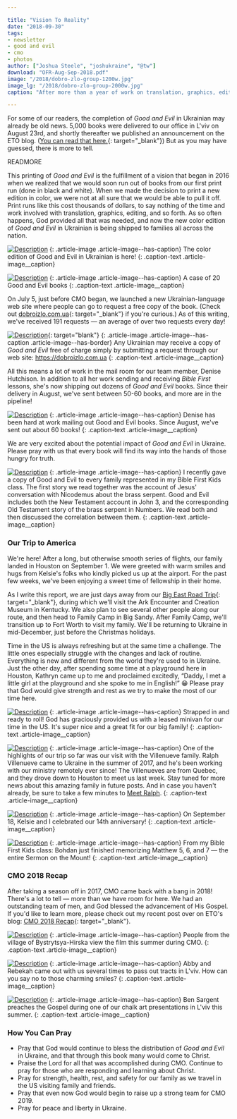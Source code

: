 ```yaml
---

title: "Vision To Reality"
date: "2018-09-30"
tags:
- newsletter
- good and evil
- cmo
- photos
author: ["Joshua Steele", "joshukraine", "@tw"]
download: "OFR-Aug-Sep-2018.pdf"
image: "/2018/dobro-zlo-group-1200w.jpg"
image_lg: "/2018/dobro-zlo-group-2000w.jpg"
caption: "After more than a year of work on translation, graphics, editing, and logistics, the Ukrainian edition of Good and Evil is here! On August 23rd, this group of men worked past midnight unloading all 5,000 books!"

---
```


For some of our readers, the completion of *Good and Evil* in Ukrainian may already be old news. 5,000 books were delivered to our office in L'viv on August 23rd, and shortly thereafter we published an announcement on the ETO blog. ([You can read that here.](https://euroteamoutreach.org/blog/2018/08/delivered/){: target="_blank"}) But as you may have guessed, there is more to tell.

READMORE

This printing of *Good and Evil* is the fulfillment of a vision that began in 2016 when we realized that we would soon run out of books from our first print run (done in black and white). When we made the decision to print a new edition in color, we were not at all sure that we would be able to pull it off. Print runs like this cost thousands of dollars, to say nothing of the time and work involved with translation, graphics, editing, and so forth. As so often happens, God provided all that was needed, and now the new color edition of *Good and Evil* in Ukrainian is being shipped to families all across the nation.

[![Description](https://d21yo20tm8bmc2.cloudfront.net/2018/dobro-zlo-book-table-550w.jpg)](https://d21yo20tm8bmc2.cloudfront.net/2018/dobro-zlo-book-table-2000w.jpg)
{: .article-image .article-image--has-caption}
The color edition of Good and Evil in Ukrainian is here!
{: .caption-text .article-image__caption}

[![Description](https://d21yo20tm8bmc2.cloudfront.net/2018/dobro-zlo-box-550w.jpg)](https://d21yo20tm8bmc2.cloudfront.net/2018/dobro-zlo-box-2000w.jpg)
{: .article-image .article-image--has-caption}
A case of 20 Good and Evil books
{: .caption-text .article-image__caption}

On July 5, just before CMO began, we launched a new Ukrainian-language web site where people can go to request a free copy of the book. (Check out [dobroizlo.com.ua](https://dobroizlo.com.ua/){: target="_blank"} if you're curious.) As of this writing, we've received 191 requests — an average of over two requests every day!

[![Description](https://d21yo20tm8bmc2.cloudfront.net/2018/dobro-zlo-site-550w.jpg)](https://dobroizlo.com.ua/){: target="blank"}
{: .article-image .article-image--has-caption .article-image--has-border}
Any Ukrainian may receive a copy of *Good and Evil* free of charge simply by submitting a request through our web site: <a href="https://dobroizlo.com.ua" target="_blank">https://dobroizlo.com.ua</a>
{: .caption-text .article-image__caption}

All this means a lot of work in the mail room for our team member, Denise Hutchison. In addition to all her work sending and receiving *Bible First* lessons, she's now shipping out dozens of *Good and Evil* books. Since their delivery in August, we've sent between 50-60 books, and more are in the pipeline!

[![Description](https://d21yo20tm8bmc2.cloudfront.net/2018/ready-to-mail-550w.jpg)](https://d21yo20tm8bmc2.cloudfront.net/2018/ready-to-mail-2000w.jpg)
{: .article-image .article-image--has-caption}
Denise has been hard at work mailing out Good and Evil books. Since August, we've sent out about 60 books!
{: .caption-text .article-image__caption}

We are very excited about the potential impact of *Good and Evil* in Ukraine. Please pray with us that every book will find its way into the hands of those hungry for truth. 

[![Description](https://d21yo20tm8bmc2.cloudfront.net/2018/kids-reading-good-and-evil-550w.jpg)](https://d21yo20tm8bmc2.cloudfront.net/2018/kids-reading-good-and-evil-2000w.jpg)
{: .article-image .article-image--has-caption}
I recently gave a copy of Good and Evil to every family represented in my Bible First Kids class. The first story we read together was the account of Jesus' conversation with Nicodemus about the brass serpent. Good and Evil includes both the New Testament account in John 3, and the corresponding Old Testament story of the brass serpent in Numbers. We read both and then discussed the correlation between them.
{: .caption-text .article-image__caption}

### Our Trip to America

We're here! After a long, but otherwise smooth series of flights, our family landed in Houston on September 1. We were greeted with warm smiles and hugs from Kelsie's folks who kindly picked us up at the airport. For the past few weeks, we've been enjoying a sweet time of fellowship in their home.

As I write this report, we are just days away from our [Big East Road Trip](https://ofreport.com/2018/02/coming-to-america/){: target="_blank"}, during which we'll visit the Ark Encounter and Creation Museum in Kentucky. We also plan to see several other people along our route, and then head to Family Camp in Big Sandy. After Family Camp, we'll transition up to Fort Worth to visit my family. We'll be returning to Ukraine in mid-December, just before the Christmas holidays.

Time in the US is always refreshing but at the same time a challenge. The little ones especially struggle with the changes and lack of routine. Everything is new and different from the world they're used to in Ukraine. Just the other day, after spending some time at a playground here in Houston, Kathryn came up to me and proclaimed excitedly, “Daddy, I met a little girl at the playground and she spoke to me in English!” 😁 Please pray that God would give strength and rest as we try to make the most of our time here.

[![Description](https://d21yo20tm8bmc2.cloudfront.net/2018/kids-minivan-550w.jpg)](https://d21yo20tm8bmc2.cloudfront.net/2018/kids-minivan-2000w.jpg)
{: .article-image .article-image--has-caption}
Strapped in and ready to roll! God has graciously provided us with a leased minivan for our time in the US. It's super nice and a great fit for our big family!
{: .caption-text .article-image__caption}

[![Description](https://d21yo20tm8bmc2.cloudfront.net/2018/with-villenueves-550w.jpg)](https://d21yo20tm8bmc2.cloudfront.net/2018/with-villenueves-2000w.jpg)
{: .article-image .article-image--has-caption}
One of the highlights of our trip so far was our visit with the Villenueve family. Ralph Villenueve came to Ukraine in the summer of 2017, and he's been working with our ministry remotely ever since! The Villenueves are from Quebec, and they drove down to Houston to meet us last week. Stay tuned for more news about this amazing family in future posts. And in case you haven't already, be sure to take a few minutes to <a href="https://ofreport.com/2017/08/meet-ralph/" target="_blank" style="white-space: nowrap">Meet Ralph</a>.
{: .caption-text .article-image__caption}

[![Description](https://d21yo20tm8bmc2.cloudfront.net/2018/josh-kels-2018-anniversary-550w.jpg)](https://d21yo20tm8bmc2.cloudfront.net/2018/josh-kels-2018-anniversary-2000w.jpg)
{: .article-image .article-image--has-caption}
On September 18, Kelsie and I celebrated our 14th anniversary!
{: .caption-text .article-image__caption}

[![Description](https://d21yo20tm8bmc2.cloudfront.net/2018/josh-bohdan-sermon-mount-550w.jpg)](https://d21yo20tm8bmc2.cloudfront.net/2018/josh-bohdan-sermon-mount-2000w.jpg)
{: .article-image .article-image--has-caption}
From my Bible First Kids class: Bohdan just finished memorizing Matthew 5, 6, and 7 — the entire Sermon on  the Mount!
{: .caption-text .article-image__caption}

### CMO 2018 Recap

After taking a season off in 2017, CMO came back with a bang in 2018! There's a lot to tell — more than we have room for here. We had an outstanding team of men, and God blessed the advancement of His Gospel. If you'd like to learn more, please check out my recent post over on ETO's blog: [CMO 2018 Recap](https://euroteamoutreach.org/blog/2018/09/cmo-recap){: target="_blank"}.

[![Description](https://d21yo20tm8bmc2.cloudfront.net/2018/cmo-2018-showing-550w.jpg)](https://d21yo20tm8bmc2.cloudfront.net/2018/cmo-2018-showing-2000w.jpg)
{: .article-image .article-image--has-caption}
People from the village of Bystrytsya-Hirska view the film this summer during CMO.
{: .caption-text .article-image__caption}

[![Description](https://d21yo20tm8bmc2.cloudfront.net/2018/beka-abby-tracts-550w.jpg)](https://d21yo20tm8bmc2.cloudfront.net/2018/beka-abby-tracts-2000w.jpg)
{: .article-image .article-image--has-caption}
Abby and Rebekah came out with us several times to pass out tracts in L'viv. How can you say no to those charming smiles?
{: .caption-text .article-image__caption}

[![Description](https://d21yo20tm8bmc2.cloudfront.net/2018/ben-preaching-lviv-550w.jpg)](https://d21yo20tm8bmc2.cloudfront.net/2018/ben-preaching-lviv-2000w.jpg)
{: .article-image .article-image--has-caption}
Ben Sargent preaches the Gospel during one of our chalk art presentations in L'viv this summer.
{: .caption-text .article-image__caption}

### How You Can Pray

- Pray that God would continue to bless the distribution of *Good and Evil* in Ukraine, and that through this book many would come to Christ.
- Praise the Lord for all that was accomplished during CMO. Continue to pray for those who are responding and learning about Christ.
- Pray for strength, health, rest, and safety for our family as we travel in the US visiting family and friends.
- Pray that even now God would begin to raise up a strong team for CMO 2019.
- Pray for peace and liberty in Ukraine.

